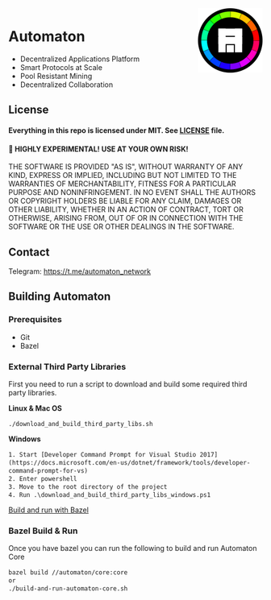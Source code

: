 <img align="right" title="Automaton Logo" width="128" height="128" src="media/automaton-avatar-64x64.svg">

# Automaton

* Decentralized Applications Platform
* Smart Protocols at Scale
* Pool Resistant Mining
* Decentralized Collaboration

## License

#### Everything in this repo is licensed under MIT. See [LICENSE](LICENSE) file.

#### 🚨  HIGHLY EXPERIMENTAL! USE AT YOUR OWN RISK!

THE SOFTWARE IS PROVIDED "AS IS", WITHOUT WARRANTY OF ANY KIND, EXPRESS OR
IMPLIED, INCLUDING BUT NOT LIMITED TO THE WARRANTIES OF MERCHANTABILITY,
FITNESS FOR A PARTICULAR PURPOSE AND NONINFRINGEMENT. IN NO EVENT SHALL THE
AUTHORS OR COPYRIGHT HOLDERS BE LIABLE FOR ANY CLAIM, DAMAGES OR OTHER
LIABILITY, WHETHER IN AN ACTION OF CONTRACT, TORT OR OTHERWISE, ARISING FROM,
OUT OF OR IN CONNECTION WITH THE SOFTWARE OR THE USE OR OTHER DEALINGS IN
THE SOFTWARE.

## Contact

Telegram: https://t.me/automaton_network

## Building Automaton

### Prerequisites

* Git
* Bazel

### External Third Party Libraries

First you need to run a script to download and build some required third party libraries.

**Linux & Mac OS**

```
./download_and_build_third_party_libs.sh
```

**Windows**
```
1. Start [Developer Command Prompt for Visual Studio 2017](https://docs.microsoft.com/en-us/dotnet/framework/tools/developer-command-prompt-for-vs)
2. Enter powershell
3. Move to the root directory of the project
4. Run .\download_and_build_third_party_libs_windows.ps1
```
[Build and run with Bazel](#Bazel-Build-&-Run)

### Bazel Build & Run

Once you have bazel you can run the following to build and run Automaton Core

```
bazel build //automaton/core:core
or
./build-and-run-automaton-core.sh
```
